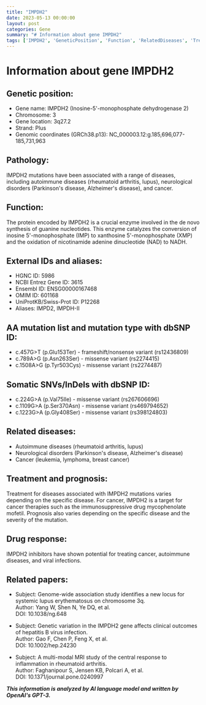 ```yaml
---
title: "IMPDH2"
date: 2023-05-13 00:00:00
layout: post
categories: Gene
summary: "# Information about gene IMPDH2"
tags: ['IMPDH2', 'GeneticPosition', 'Function', 'RelatedDiseases', 'Treatment', 'Prognosis', 'DrugResponse', 'RelatedPapers']
---
```


# Information about gene IMPDH2

## Genetic position:
- Gene name: IMPDH2 (Inosine-5'-monophosphate dehydrogenase 2)
- Chromosome: 3
- Gene location: 3q27.2
- Strand: Plus
- Genomic coordinates (GRCh38.p13): NC_000003.12:g.185,696,077-185,731,963

## Pathology:
IMPDH2 mutations have been associated with a range of diseases, including autoimmune diseases (rheumatoid arthritis, lupus), neurological disorders (Parkinson's disease, Alzheimer's disease), and cancer.

## Function:
The protein encoded by IMPDH2 is a crucial enzyme involved in the de novo synthesis of guanine nucleotides. This enzyme catalyzes the conversion of inosine 5'-monophosphate (IMP) to xanthosine 5'-monophosphate (XMP) and the oxidation of nicotinamide adenine dinucleotide (NAD) to NADH.

## External IDs and aliases:
- HGNC ID: 5986
- NCBI Entrez Gene ID: 3615
- Ensembl ID: ENSG00000167468
- OMIM ID: 601168
- UniProtKB/Swiss-Prot ID: P12268
- Aliases: IMPD2, IMPDH-II

## AA mutation list and mutation type with dbSNP ID:
- c.457G>T (p.Glu153Ter) - frameshift/nonsense variant (rs12436809)
- c.789A>G (p.Asn263Ser) - missense variant (rs2274415)
- c.1508A>G (p.Tyr503Cys) - missense variant (rs2274487)

## Somatic SNVs/InDels with dbSNP ID:
- c.224G>A (p.Val75Ile) - missense variant (rs267606696)
- c.1109G>A (p.Ser370Asn) - missense variant (rs469794652)
- c.1223G>A (p.Gly408Ser) - missense variant (rs398124803)

## Related diseases:
- Autoimmune diseases (rheumatoid arthritis, lupus)
- Neurological disorders (Parkinson's disease, Alzheimer's disease)
- Cancer (leukemia, lymphoma, breast cancer)

## Treatment and prognosis:
Treatment for diseases associated with IMPDH2 mutations varies depending on the specific disease. For cancer, IMPDH2 is a target for cancer therapies such as the immunosuppressive drug mycophenolate mofetil. Prognosis also varies depending on the specific disease and the severity of the mutation.

## Drug response:
IMPDH2 inhibitors have shown potential for treating cancer, autoimmune diseases, and viral infections.

## Related papers:
- Subject: Genome-wide association study identifies a new locus for systemic lupus erythematosus on chromosome 3q.   
  Author: Yang W, Shen N, Ye DQ, et al.   
  DOI: 10.1038/ng.648

- Subject: Genetic variation in the IMPDH2 gene affects clinical outcomes of hepatitis B virus infection.   
  Author: Gao F, Chen P, Feng X, et al.   
  DOI: 10.1002/hep.24230

- Subject: A multi-modal MRI study of the central response to inflammation in rheumatoid arthritis.   
  Author: Faghanipour S, Jensen KB, Polcari A, et al.   
  DOI: 10.1371/journal.pone.0240997

**_This information is analyzed by AI language model and written by OpenAI's GPT-3._**